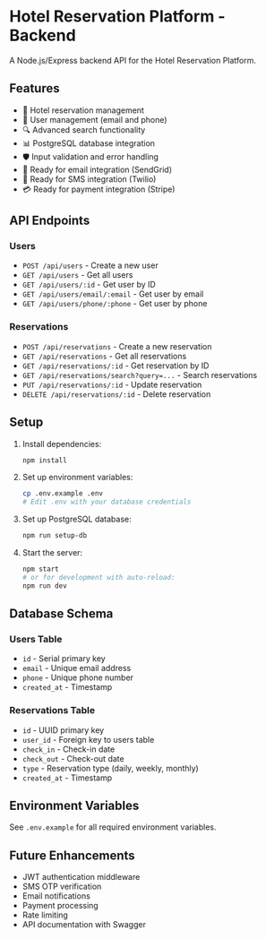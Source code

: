 # Hotel Reservation Platform - Backend

A Node.js/Express backend API for the Hotel Reservation Platform.

## Features

- 🏨 Hotel reservation management
- 👥 User management (email and phone)
- 🔍 Advanced search functionality
- 📊 PostgreSQL database integration
- 🛡️ Input validation and error handling
- 📧 Ready for email integration (SendGrid)
- 📱 Ready for SMS integration (Twilio)
- 💳 Ready for payment integration (Stripe)

## API Endpoints

### Users

- `POST /api/users` - Create a new user
- `GET /api/users` - Get all users
- `GET /api/users/:id` - Get user by ID
- `GET /api/users/email/:email` - Get user by email
- `GET /api/users/phone/:phone` - Get user by phone

### Reservations

- `POST /api/reservations` - Create a new reservation
- `GET /api/reservations` - Get all reservations
- `GET /api/reservations/:id` - Get reservation by ID
- `GET /api/reservations/search?query=...` - Search reservations
- `PUT /api/reservations/:id` - Update reservation
- `DELETE /api/reservations/:id` - Delete reservation

## Setup

1. Install dependencies:

   ```bash
   npm install
   ```

2. Set up environment variables:

   ```bash
   cp .env.example .env
   # Edit .env with your database credentials
   ```

3. Set up PostgreSQL database:

   ```bash
   npm run setup-db
   ```

4. Start the server:
   ```bash
   npm start
   # or for development with auto-reload:
   npm run dev
   ```

## Database Schema

### Users Table

- `id` - Serial primary key
- `email` - Unique email address
- `phone` - Unique phone number
- `created_at` - Timestamp

### Reservations Table

- `id` - UUID primary key
- `user_id` - Foreign key to users table
- `check_in` - Check-in date
- `check_out` - Check-out date
- `type` - Reservation type (daily, weekly, monthly)
- `created_at` - Timestamp

## Environment Variables

See `.env.example` for all required environment variables.

## Future Enhancements

- JWT authentication middleware
- SMS OTP verification
- Email notifications
- Payment processing
- Rate limiting
- API documentation with Swagger
